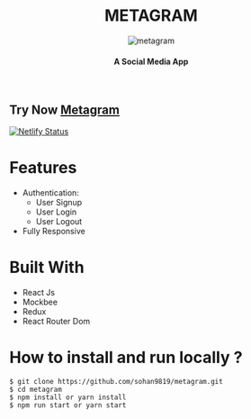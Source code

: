 <div align="center">

# METAGRAM

![metagram](https://user-images.githubusercontent.com/64985447/172367984-e3f16513-d995-47dc-9fa0-17362d1d3d74.png)

#### A Social Media App

</div>

<br>

## Try Now [Metagram](https://metagram-socialmedia.netlify.app)

[![Netlify Status](https://api.netlify.com/api/v1/badges/71be3ea9-b1a9-4aee-b661-c8d672ce1f3c/deploy-status)](https://app.netlify.com/sites/metagram-socialmedia/deploys)

# Features

<!-- - Feed Posts
- Explore & Trending Posts
- Add , Update & Delete Post
- Add , Update & Delete Comment
- User Profile Update
- Follow / Unfollow
- Search User
- Like and Comment on Post -->

- Authentication:
  - User Signup
  - User Login
  - User Logout
- Fully Responsive

# Built With

- React Js
- Mockbee
- Redux
- React Router Dom

# How to install and run locally ?

```
$ git clone https://github.com/sohan9819/metagram.git
$ cd metagram
$ npm install or yarn install
$ npm run start or yarn start
```
